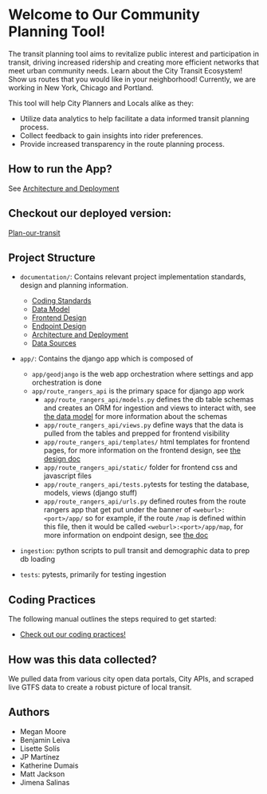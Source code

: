 
# Welcome to Our Community Planning Tool! 
The transit planning tool aims to revitalize public interest and participation in transit, driving increased ridership and creating more efficient networks that meet urban community needs. Learn about the City Transit Ecosystem! Show us routes that you would like in your neighborhood! Currently, we are working in New York, Chicago and Portland.

This tool will help City Planners and Locals alike as they:
-	Utilize data analytics to help facilitate a data informed transit planning process.
-	Collect feedback to gain insights into rider preferences.
-	Provide increased transparency in the route planning process.

## How to run the App?
See [Architecture and Deployment](./documentation/architecture-and-deployment.md)

## Checkout our deployed version:

[Plan-our-transit](https://plan-our-transit-d885a2a0d329.herokuapp.com/)


## Project Structure

- `documentation/`: Contains relevant project implementation standards, design and planning information.
    - [Coding Standards](./documentation/code-standards.md)
    - [Data Model](./documentation/datamodel.md)
    - [Frontend Design](./documentation/design.md)
    - [Endpoint Design](./documentation/endpoints.md)
    - [Architecture and Deployment](./documentation/architecture-and-deployment.md)
    - [Data Sources](./documentation/data-sources.md)

- `app/`: Contains the django app which is composed of
    - `app/geodjango` is the web app orchestration where settings and app orchestration is done
    - `app/route_rangers_api` is the primary space for django app work
        - `app/route_rangers_api/models.py` defines the db table schemas and creates an ORM for ingestion and views to interact with, see [the data model](./documentation/datamodel.md) for more information about the schemas
        - `app/route_rangers_api/views.py` define ways that the data is pulled from the tables and prepped for frontend visibility
        - `app/route_rangers_api/templates/` html templates for frontend pages, for more information on the frontend design, see [the design doc](./documentation/design.md)
        - `app/route_rangers_api/static/` folder for frontend css and javascript files 
        - `app/route_rangers_api/tests.py`tests for testing the database, models, views (django stuff)
        - `app/route_rangers_api/urls.py` defined routes from the route rangers app that get put under the banner of `<weburl>:<port>/app/` so for example, if the route `/map` is defined within this file, then it would be called `<weburl>:<port>/app/map`, for more information on endpoint design, see [the doc](./documentation/endpoints.md)

- `ingestion`: python scripts to pull transit and demographic data to prep db loading
- `tests`: pytests, primarily for testing ingestion


## Coding Practices

The following manual outlines the steps required to get started:
- [Check out our coding practices!](./documentation/code-standards.md)

## How was this data collected?
We pulled data from various city open data portals, City APIs, and scraped live GTFS data to create a robust picture of local transit. 


## Authors

- Megan Moore
- Benjamin Leiva
- Lisette Solís
- JP Martínez
- Katherine Dumais
- Matt Jackson
- Jimena Salinas
